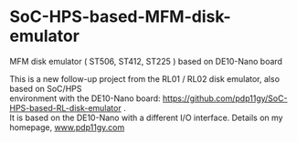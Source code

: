 # SoC-HPS-based-MFM-disk-emulator
 MFM disk emulator ( ST506, ST412, ST225 )  based on DE10-Nano  board
                                                                                 
                                                                                 
 This is a new follow-up project from the RL01 / RL02 disk emulator, also based on SoC/HPS             
 environment with the DE10-Nano board: https://github.com/pdp11gy/SoC-HPS-based-RL-disk-emulator .          
 It is based on the DE10-Nano with a different I/O interface. Details on my homepage, www.pdp11gy.com
 
